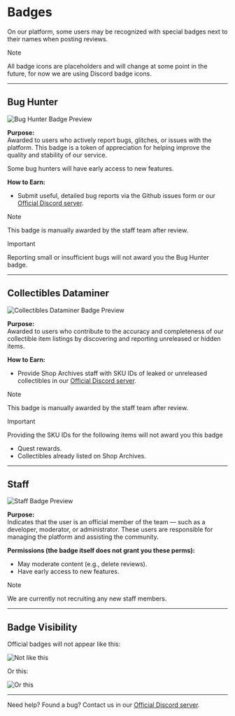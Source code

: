 # Badges

On our platform, some users may be recognized with special badges next to their names when posting reviews.

> [!NOTE]
> All badge icons are placeholders and will change at some point in the future, for now we are using Discord badge icons.

---

## Bug Hunter

![Bug Hunter Badge Preview](https://github.com/user-attachments/assets/0f621bef-29a4-4ac7-b890-4a2a8abe46c4)

**Purpose:**  
Awarded to users who actively report bugs, glitches, or issues with the platform. This badge is a token of appreciation for helping improve the quality and stability of our service.

Some bug hunters will have early access to new features.

**How to Earn:**  
- Submit useful, detailed bug reports via the Github issues form or our [Official Discord server](https://discord.gg/Mcwh7hGcWb).

> [!NOTE]
> This badge is manually awarded by the staff team after review.

> [!IMPORTANT]
> Reporting small or insufficient bugs will not award you the Bug Hunter badge.

---

## Collectibles Dataminer

![Collectibles Dataminer Badge Preview](https://github.com/user-attachments/assets/5586d453-0a91-4aae-bd59-c20fba6c0fee)

**Purpose:**  
Awarded to users who contribute to the accuracy and completeness of our collectible item listings by discovering and reporting unreleased or hidden items.

**How to Earn:**  
- Provide Shop Archives staff with SKU IDs of leaked or unreleased collectibles in our [Official Discord server](https://discord.gg/Mcwh7hGcWb).

> [!NOTE]
> This badge is manually awarded by the staff team after review.

> [!IMPORTANT]
> Providing the SKU IDs for the following items will not award you this badge
> - Quest rewards.
> - Collectibles already listed on Shop Archives.

---

## Staff

![Staff Badge Preview](https://github.com/user-attachments/assets/78853326-6253-4fd1-bf79-7c3fe8612b7a)

**Purpose:**  
Indicates that the user is an official member of the team — such as a developer, moderator, or administrator. These users are responsible for managing the platform and assisting the community.

**Permissions (the badge itself does not grant you these perms):**
- May moderate content (e.g., delete reviews).
- Have early access to new features.

> [!NOTE]
> We are currently not recruiting any new staff members.

---

## Badge Visibility

Official badges will not appear like this:

![Not like this](https://github.com/user-attachments/assets/d02a43b4-27f1-4320-890d-58bceb6ff24b)

Or this:

![Or this](https://github.com/user-attachments/assets/c8a579ee-6dd5-465f-9f9b-38d9ea00d0a8)

---

Need help? Found a bug? Contact us in our [Official Discord server](https://discord.gg/Mcwh7hGcWb).

